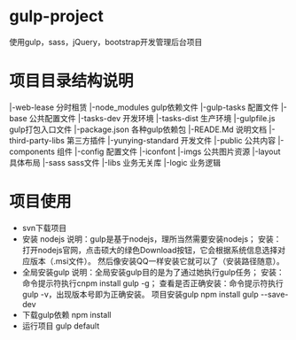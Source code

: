 # gulp-project
使用gulp，sass，jQuery，bootstrap开发管理后台项目

# 项目目录结构说明
|-web-lease 分时租赁
    |-node_modules gulp依赖文件
    |-gulp-tasks 配置文件
        |-base 公共配置文件
        |-tasks-dev 开发环境
        |-tasks-dist 生产环境
    |-gulpfile.js gulp打包入口文件
    |-package.json 各种gulp依赖包
    |-READE.Md 说明文档
    |-third-party-libs 第三方插件
    |-yunying-standard 开发文件
            |-public 公共内容
                |-components 组件
                |-config 配置文件
                |-iconfont
                |-imgs 公共图片资源
                |-layout 具体布局
                |-sass sass文件
                |-libs 业务无关库
                |-logic 业务逻辑
                
                
# 项目使用
* svn下载项目
* 安装 nodejs
   说明：gulp是基于nodejs，理所当然需要安装nodejs；
   安装：打开nodejs官网，点击硕大的绿色Download按钮，它会根据系统信息选择对应版本（.msi文件）。
     然后像安装QQ一样安装它就可以了（安装路径随意）。
* 全局安装gulp
    说明：全局安装gulp目的是为了通过她执行gulp任务；
    安装：命令提示符执行cnpm install gulp -g；
    查看是否正确安装：命令提示符执行gulp -v，出现版本号即为正确安装。
项目安装gulp
    npm install gulp --save-dev
* 下载gulp依赖
    npm install
* 运行项目
    gulp default

